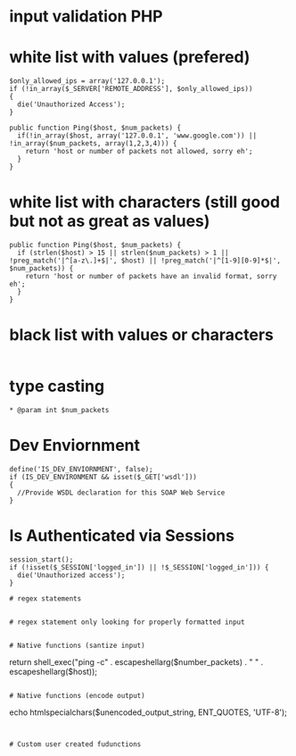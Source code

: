 # input validation PHP

# white list with values (prefered)
```
$only_allowed_ips = array('127.0.0.1');
if (!in_array($_SERVER['REMOTE_ADDRESS'], $only_allowed_ips))
{
  die('Unauthorized Access');
}

public function Ping($host, $num_packets) {
  if(!in_array($host, array('127.0.0.1', 'www.google.com')) || !in_array($num_packets, array(1,2,3,4))) {
    return 'host or number of packets not allowed, sorry eh';
  }
}

```

# white list with characters (still good but not as great as values)

```
public function Ping($host, $num_packets) {
  if (strlen($host) > 15 || strlen($num_packets) > 1 || !preg_match('|^[a-z\.]+$|', $host) || !preg_match('|^[1-9][0-9]*$|', $num_packets)) {
    return 'host or number of packets have an invalid format, sorry eh';
  }
}

```
# black list with values or characters

```

```

# type casting
```
* @param int $num_packets
```

# Dev Enviornment
```
define('IS_DEV_ENVIORNMENT', false);
if (IS_DEV_ENVIRONMENT && isset($_GET['wsdl']))
{
  //Provide WSDL declaration for this SOAP Web Service
}
```

# Is Authenticated via Sessions
```
session_start();
if (!isset($_SESSION['logged_in']) || !$_SESSION['logged_in'])) {
  die('Unauthorized access');
}

# regex statements


# regex statement only looking for properly formatted input


# Native functions (santize input)

```
return shell_exec("ping -c" . escapeshellarg($number_packets) . " " . escapeshellarg($host));
```

# Native functions (encode output)

```
echo htmlspecialchars($unencoded_output_string, ENT_QUOTES, 'UTF-8');
```


# Custom user created fudunctions 


